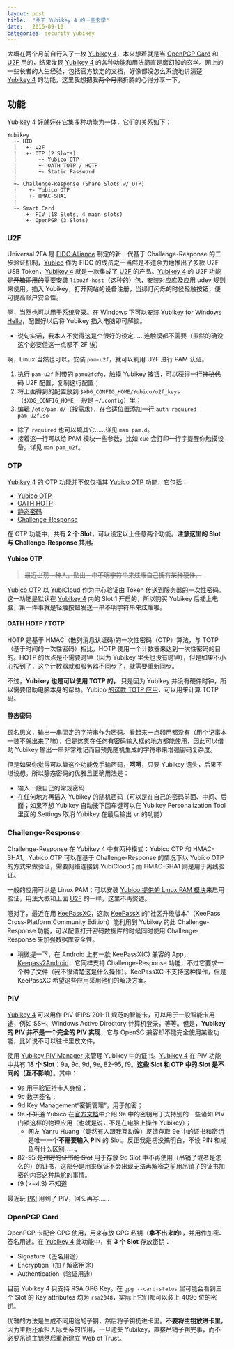 ```yaml
---
layout: post
title:  "关于 Yubikey 4 的一些玄学"
date:   2016-09-10
categories: security yubikey
---
```


大概在两个月前自行入了一枚 [Yubikey 4][yk]，本来想着就是当 [OpenPGP Card][pgpc] 和 [U2F][u2f] 用的，结果发现 [Yubikey 4][yk] 的各种功能和用法简直是魔幻般的玄学。网上的一些长者的人生经验，包括官方钦定的文档，好像都没怎么系统地讲清楚 [Yubikey 4][yk] 的功能，这里我想把我~~两个月来~~折腾的心得分享一下。

<!-- 实际上已经更新很多次了 -->

## 功能

Yubikey 4 好就好在它集多种功能为一体，它们的关系如下：

```
Yubikey
  +- HID
  |   +- U2F
  |   +- OTP (2 Slots)
  |       +- Yubico OTP
  |       +- OATH TOTP / HOTP
  |       +- Static Password
  |
  +- Challenge-Response (Share Slots w/ OTP)
  |    +- Yubico OTP
  |    +- HMAC-SHA1
  |
  +- Smart Card
      +- PIV (18 Slots, 4 main slots)
      +- OpenPGP (3 Slots)
```

### U2F

Universal 2FA 是 [FIDO Alliance][fido] 制定的新一代基于 Challenge-Response 的二步验证机制，[Yubico][yubico] 作为 FIDO 的成员之一当然是不遗余力地推出了多款 U2F USB Token，[Yubikey 4][yk] 就是一款集成了 [U2F][u2f] 的产品。[Yubikey 4][yk] 的 U2F 功能~~是开箱即用的~~需要安装 `libu2f-host`（这种的）包，安装对应库及应用 udev 规则来使用。插入 Yubikey，打开网站的设备注册，当绿灯闪烁的时候轻触按钮，便可提高账户安全性。

啊，当然也可以用于系统登录。在 Windows 下可以安装 [Yubikey for Windows Hello][yk-windows-hello]，配置好以后将 Yubikey 插入电脑即可解锁。

- 说句实话，我本人不觉得这是个很好的设定……连触摸都不需要（虽然的确没这个必要但这一点都不 2F 诶）

啊，Linux 当然也可以。安装 `pam-u2f`，就可以利用 U2F 进行 PAM 认证。

1. 执行 `pam-u2f` 附带的 `pamu2fcfg`，触摸 Yubikey 按钮，可以获得一行~~神秘代码~~ U2F 配置，复制这行配置；
2. 将上面得到的配置放到 `$XDG_CONFIG_HOME/Yubico/u2f_keys`（`$XDG_CONFIG_HOME` 一般是 `~/.config`）里；
3. 编辑 `/etc/pam.d/`（按需求），在合适位置添加一行 `auth required pam_u2f.so`
  - 除了 `required` 也可以填其它……详见 `man pam.d`。
  - 接着这一行可以给 PAM 模块一些参数，比如 `cue` 会打印一行字提醒你触摸设备。详见 `man pam_u2f`。

### OTP

[Yubikey 4][yk] 的 OTP 功能并不仅仅指其 [Yubico OTP][yubico-otp] 功能，它包括：

- [Yubico OTP][yubico-otp]
- [OATH HOTP][oath-hotp]
- [静态密码][static-pass]
- [Challenge-Response][chalresp]

在 OTP 功能中，共有 **2 个 Slot**，可以设定以上任意两个功能。**注意这里的 Slot 与 Challenge-Response 共用。**

#### Yubico OTP

> ~~最近出现一种人，贴出一串不明字符串来炫耀自己拥有某种硬件。~~

[Yubico OTP][yubico-otp] 以 [YubiCloud][ycloud] 作为中心验证由 Token 传送到服务器的一次性密码。这一功能是默认在 [Yubikey 4][yk] 内的 Slot 1 开启的，所以购买 Yubikey 后插上电脑，第一件事就是轻触按钮发送一串不明字符串来炫耀啦。

#### OATH HOTP / TOTP

HOTP 是基于 HMAC（散列消息认证码)的一次性密码（OTP）算法，与 TOTP（基于时间的一次性密码）相比，HOTP 使用一个计数器来达到一次性密码的目的。HOTP 的优点是不需要时钟（因为 Yubikey 里头也没有时钟），但是如果不小心按到了，这个计数器就和服务器不同步了，就需要重新同步。

不过，**Yubikey 也是可以使用 TOTP 的。**
只是因为 Yubikey 并没有硬件时钟，所以需要借助电脑本身的帮助。Yubico [的这款 TOTP 应用][otp-app]，可以用来计算 TOTP 码。

#### 静态密码

顾名思义，输出一串固定的字符串作为密码。看起来一点卵用都没有（用个记事本一装不就出来了嘛），但是这货在任何有密码输入框的地方都能使用，因此可以借助 Yubikey 输出一串非常难记而且预先随机生成的字符串来增强密码复杂度。

但是如果你觉得可以靠这个功能免手输密码，**呵呵**，只要 Yubikey 遗失，后果不堪设想。所以静态密码的优雅且正确用法是：

- 输入一段自己的常规密码
- 在任何地方再插入 Yubikey 的随机密码（可以是在自己的密码前面、中间、后面；如果不想 Yubikey 自动按下回车键可以在 Yubikey Personalization Tool 里面的 Settings 取消 Yubikey 在最后输出 `\n` 的功能）

### Challenge-Response

Challenge-Response 在 Yubikey 4 中有两种模式：Yubico OTP 和 HMAC-SHA1。Yubico OTP 可以在基于 Challenge-Response 的情况下以 Yubico OTP 的方式来做验证，需要网络连接到 YubiCloud；而 HMAC-SHA1 则是用于离线验证。

一般的应用可以是 Linux PAM；可以安装 [Yubico 提供的 Linux PAM 模块][yubico-pam]来启用验证，用法大概和上面 [U2F](#U2F) 的一样，这里不再赘述。

嗯对了，最近在用 [KeePassXC][keepassxc]，这款 [KeePassX][keepassx] 的“社区升级版本”（KeePass Cross-Platform Community Edition）能利用到 Yubikey 的此 Challenge-Response 功能，可以配置打开密码数据库的时候同时使用 Challenge-Response 来加强数据库安全性。

- 稍微提一下，在 Android 上有一款 KeePassX(C) 兼容的 App，[Keepass2Android](keepass2android)，它同样支持 Challenge-Response 功能，不过它要求一个种子文件（我不很清楚这是什么操作）。KeePassXC 不支持这种操作，但是 KeePassXC 希望这些应用采用他们的解决方案。

### PIV

[Yubikey 4][yk] 可以用作 PIV (FIPS 201-1) 规范的智能卡，可以用于一般智能卡用途，例如 SSH、Windows Active Directory 计算机登录，等等。但是，**Yubikey 的 PIV 并不是一个完全的 PIV 实现**，它与 OpenSC 兼容却不能完全使用某些功能，比如说不可以往卡里放文件。

使用 [Yubikey PIV Manager][ykpiv] 来管理 Yubikey 中的证书。[Yubikey 4][yk] 在 PIV 功能中共有 **18 个 Slot**：9a, 9c, 9d, 9e, 82-95, f9。**这些 Slot 和 OTP 中的 Slot 是不同的（互不影响）**。其中：

- 9a 用于验证持卡人身份；
- 9c 数字签名；
- 9d Key Management“密钥管理”，用于加密；
- 9e ~~不知道~~ Yubico 在[官方文档](https://developers.yubico.com/PIV/Introduction/Certificate_slots.html)中介绍 9e 中的密钥用于支持别的一些诸如 PIV 门锁这样的物理应用（也就是说，不是在电脑上操作 Yubikey）；
  - 网友 Yanru Huang（竟然有人跟我互动诶）反馈存取 9e 中的证书和密钥是唯一一个**不需要输入 PIN** 的 Slot。反正我是楞没搞明白，不设 PIN 和咸鱼有什么区别……。
- 82-95 ~~是过时的证书的 Slot~~ 用于存放 9d Slot 中不再使用（吊销了或者是怎么的）的证书，这部分是用来保证不会出现无法再解密之前用吊销了的证书加密的内容这种尴尬的事情。
- f9 (>=4.3) 不知道

最近玩 [PKI][pki] 用到了 PIV，回头再写……

### OpenPGP Card

OpenPGP 卡配合 GPG 使用，用来存放 GPG 私钥（**拿不出来的**），并用作加密、签名用途。在 [Yubikey 4][yk] 此功能中，有 **3 个 Slot** 存放密钥：

- Signature（签名用途）
- Encryption（加 / 解密用途）
- Authentication（验证用途）

目前 Yubikey 4 只支持 RSA GPG Key。在 `gpg --card-status` 里可能会看到三个 Slot 的 Key attributes 均为 `rsa2048`，实际上它们都可以装上 4096 位的密钥。

优雅的方法是生成不同用途的子钥，然后将子钥扔进卡里。**不要将主钥放进卡里**，因为主钥还承担人际关系的作用，一旦遗失 Yubikey，直接吊销子钥完事，而不必要吊销主钥然后重新建立 Web of Trust。

<!-- 果然这种脚注 URL 不能一整篇文章的放在一起……简直是灾难。 -->

[yk]:           https://yubi.co/4
[pgpc]:         https://en.wikipedia.org/wiki/OpenPGP_card
[u2f]:          https://en.wikipedia.org/wiki/Universal_2nd_Factor
[fido]:         https://fidoalliance.org/
[yubico]:       https://yubico.com
[yubico-otp]:   https://developers.yubico.com/OTP/
[oath-hotp]:    https://developers.yubico.com/OATH/#_hotp
[otp-app]:      https://github.com/Yubico/yubioath-desktop
[yubico-pam]:   https://github.com/Yubico/yubico-pam
[keepassxc]:    https://keepassxc.org/
[keepassx]:     https://www.keepassx.org/
[keepass2android]: https://play.google.com/store/apps/details?id=keepass2android.keepass2android
[static-pass]:  https://yubi.co/4
[chalresp]:     https://yubi.co/4
[ycloud]:       https://www.yubico.com/products/services-software/yubicloud/
[ykpiv]:        https://developers.yubico.com/PIV/
[pki]:          https://en.wikipedia.org/wiki/Public_key_infrastructure
[yk-windows-hello]: https://www.microsoft.com/en-us/store/p/yubikey-for-windows-hello/9nblggh511m5
